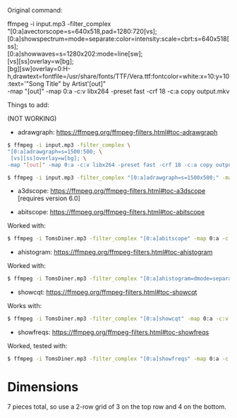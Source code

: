 Original command:

ffmpeg -i input.mp3 -filter_complex \
"[0:a]avectorscope=s=640x518,pad=1280:720[vs]; \
 [0:a]showspectrum=mode=separate:color=intensity:scale=cbrt:s=640x518[ss]; \
 [0:a]showwaves=s=1280x202:mode=line[sw]; \
 [vs][ss]overlay=w[bg]; \
 [bg][sw]overlay=0:H-h,drawtext=fontfile=/usr/share/fonts/TTF/Vera.ttf:fontcolor=white:x=10:y=10:text='\"Song Title\" by Artist'[out]" \
-map "[out]" -map 0:a -c:v libx264 -preset fast -crf 18 -c:a copy output.mkv

Things to add:

(NOT WORKING)
* adrawgraph: https://ffmpeg.org/ffmpeg-filters.html#toc-adrawgraph

```bash
$ ffmpeg -i input.mp3 -filter_complex \
"[0:a]adrawgraph=s=1500:500; \
 [vs][ss]overlay=w[bg]; \
-map "[out]" -map 0:a -c:v libx264 -preset fast -crf 18 -c:a copy output.mkv
```


```bash
$ ffmpeg -i input.mp3 -filter_complex "[0:a]adrawgraph=s=1500x500;" -map 0:a -c:v libx264 -preset fast -crf 18 -c:a copy output.mp4
```

* a3dscope: https://ffmpeg.org/ffmpeg-filters.html#toc-a3dscope [requires version 6.0]

* abitscope: https://ffmpeg.org/ffmpeg-filters.html#toc-abitscope

Worked with:

```bash
$ ffmpeg -i TomsDiner.mp3 -filter_complex "[0:a]abitscope" -map 0:a -c:v libx264 -preset fast -c:a copy output.mp4
```

* ahistogram: https://ffmpeg.org/ffmpeg-filters.html#toc-ahistogram

Worked with:


```bash
$ ffmpeg -i TomsDiner.mp3 -filter_complex "[0:a]ahistogram=dmode=separate" -map 0:a -c:v libx264 -preset fast -c:a copy output.mp4
```

* showcqt: https://ffmpeg.org/ffmpeg-filters.html#toc-showcqt

Works with: 

```bash
$ ffmpeg -i TomsDiner.mp3 -filter_complex "[0:a]showcqt" -map 0:a -c:v libx264 -preset fast -c:a copy output.mp4
```

* showfreqs: https://ffmpeg.org/ffmpeg-filters.html#toc-showfreqs

Worked, tested with: 

```bash
$ ffmpeg -i TomsDiner.mp3 -filter_complex "[0:a]showfreqs" -map 0:a -c:v libx264 -preset fast -c:a copy output.mp4
```

# Dimensions


7 pieces total, so use a 2-row grid of 3 on the top row and 4 on the bottom.